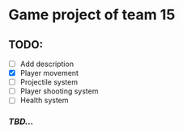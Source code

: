 ﻿# Game project of team 15

## TODO:
- [ ] Add description
- [x] Player movement
- [ ] Projectile system
- [ ] Player shooting system
- [ ] Health system

### _TBD..._
